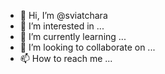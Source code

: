 - 👋 Hi, I’m @sviatchara
- 👀 I’m interested in ...
- 🌱 I’m currently learning ...
- 💞️ I’m looking to collaborate on ...
- 📫 How to reach me ...

<!---
sviatchara/sviatchara is a ✨ special ✨ repository because its `README.md` (this file) appears on your GitHub profile.
You can click the Preview link to take a look at your changes.
--->
